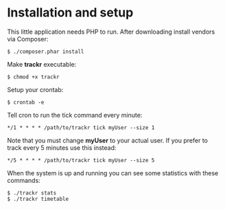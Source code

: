 Installation and setup
======================
This little application needs PHP to run. After downloading install vendors via Composer:
  
    $ ./composer.phar install
  
Make **trackr** executable:

    $ chmod +x trackr

Setup your crontab:

    $ crontab -e
  
Tell cron to run the tick command every minute:

    */1 * * * * /path/to/trackr tick myUser --size 1
  
Note that you must change **myUser** to your actual user. If you prefer to track every 5 minutes use this instead:

    */5 * * * * /path/to/trackr tick myUser --size 5
    
When the system is up and running you can see some statistics with these commands:

    $ ./trackr stats
    $ ./trackr timetable